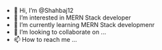 - 👋 Hi, I’m @Shahbaj12
- 👀 I’m interested in MERN Stack developer
- 🌱 I’m currently learning MERN Stack developmenr
- 💞️ I’m looking to collaborate on ...
- 📫 How to reach me ...

<!---
Shahbaj12/Shahbaj12 is a ✨ special ✨ repository because its `README.md` (this file) appears on your GitHub profile.
You can click the Preview link to take a look at your changes.
--->
